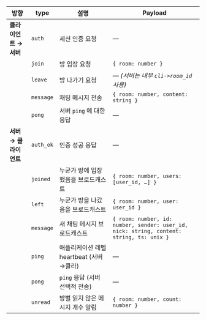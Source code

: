 | 방향             | type      | 설명                          | Payload                                                                                  |
| -------------- | --------- | --------------------------- | ---------------------------------------------------------------------------------------- |
| **클라이언트 → 서버** | `auth`    | 세션 인증 요청                    | —                                                                                        |
|                | `join`    | 방 입장 요청                     | `{ room: number }`                                                                       |
|                | `leave`   | 방 나가기 요청                    | — *(서버는 내부 `cli->room_id` 사용)*                                                           |
|                | `message` | 채팅 메시지 전송                   | `{ room: number, content: string }`                                                      |
|                | `pong`    | 서버 `ping` 에 대한 응답           | —                                                                                        |
| **서버 → 클라이언트** | `auth_ok` | 인증 성공 응답                    | —                                                                                        |
|                | `joined`  | 누군가 방에 입장했음을 브로드캐스트         | `{ room: number, users: [user_id, …] }`                                                  |
|                | `left`    | 누군가 방을 나갔음을 브로드캐스트          | `{ room: number, user: user_id }`                                                        |
|                | `message` | 새 채팅 메시지 브로드캐스트             | `{ room: number, id: number, sender: user_id, nick: string, content: string, ts: unix }` |
|                | `ping`    | 애플리케이션 레벨 heartbeat (서버→클라) | —                                                                                        |
|                | `pong`    | `ping` 응답 (서버 선택적 전송)       | —                                                                                        |
|                | `unread`  | 방별 읽지 않은 메시지 개수 알림          | `{ room: number, count: number }`                                                        |
